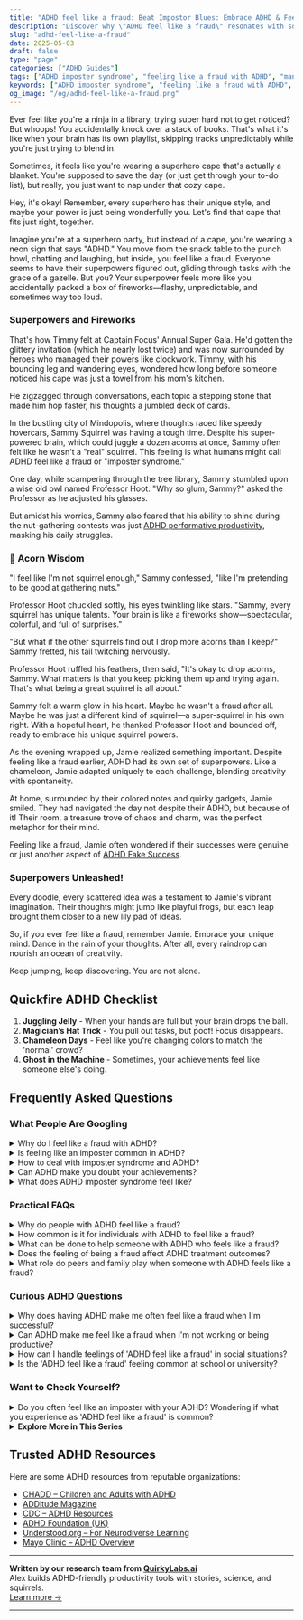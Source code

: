 ```yaml
---
title: "ADHD feel like a fraud: Beat Impostor Blues: Embrace ADHD & Feel Genuine!"
description: "Discover why \"ADHD feel like a fraud\" resonates with so many. This cozy, validating blog helps you embrace your unique superhero style with a warm, understanding hug. Feel seen and uplifted with us!"
slug: "adhd-feel-like-a-fraud"
date: 2025-05-03
draft: false
type: "page"
categories: ["ADHD Guides"]
tags: ["ADHD imposter syndrome", "feeling like a fraud with ADHD", "managing ADHD emotions", "ADHD adult coping strategies", "ADHD identity challenges", "embracing ADHD uniqueness", "ADHD social anxiety"]
keywords: ["ADHD imposter syndrome", "feeling like a fraud with ADHD", "managing ADHD emotions", "ADHD adult coping strategies", "ADHD identity challenges", "embracing ADHD uniqueness", "ADHD social anxiety"]
og_image: "/og/adhd-feel-like-a-fraud.png"
---
```


Ever feel like you're a ninja in a library, trying super hard not to get noticed? But whoops! You accidentally knock over a stack of books. That's what it's like when your brain has its own playlist, skipping tracks unpredictably while you're just trying to blend in.

Sometimes, it feels like you're wearing a superhero cape that's actually a blanket. You're supposed to save the day (or just get through your to-do list), but really, you just want to nap under that cozy cape.

Hey, it's okay! Remember, every superhero has their unique style, and maybe your power is just being wonderfully you. Let's find that cape that fits just right, together.

Imagine you're at a superhero party, but instead of a cape, you're wearing a neon sign that says "ADHD." You move from the snack table to the punch bowl, chatting and laughing, but inside, you feel like a fraud. Everyone seems to have their superpowers figured out, gliding through tasks with the grace of a gazelle. But you? Your superpower feels more like you accidentally packed a box of fireworks—flashy, unpredictable, and sometimes way too loud.

### Superpowers and Fireworks

That's how Timmy felt at Captain Focus' Annual Super Gala. He'd gotten the glittery invitation (which he nearly lost twice) and was now surrounded by heroes who managed their powers like clockwork. Timmy, with his bouncing leg and wandering eyes, wondered how long before someone noticed his cape was just a towel from his mom's kitchen.

He zigzagged through conversations, each topic a stepping stone that made him hop faster, his thoughts a jumbled deck of cards.

In the bustling city of Mindopolis, where thoughts raced like speedy hovercars, Sammy Squirrel was having a tough time. Despite his super-powered brain, which could juggle a dozen acorns at once, Sammy often felt like he wasn't a "real" squirrel. This feeling is what humans might call ADHD feel like a fraud or "imposter syndrome."

One day, while scampering through the tree library, Sammy stumbled upon a wise old owl named Professor Hoot. "Why so glum, Sammy?" asked the Professor as he adjusted his glasses.

But amidst his worries, Sammy also feared that his ability to shine during the nut-gathering contests was just [ADHD performative productivity](/pages/adhd-performative-productivity/), masking his daily struggles.

### 🌟 Acorn Wisdom

"I feel like I'm not squirrel enough," Sammy confessed, "like I'm pretending to be good at gathering nuts."

Professor Hoot chuckled softly, his eyes twinkling like stars. "Sammy, every squirrel has unique talents. Your brain is like a fireworks show—spectacular, colorful, and full of surprises."

"But what if the other squirrels find out I drop more acorns than I keep?" Sammy fretted, his tail twitching nervously.

Professor Hoot ruffled his feathers, then said, "It's okay to drop acorns, Sammy. What matters is that you keep picking them up and trying again. That's what being a great squirrel is all about."

Sammy felt a warm glow in his heart. Maybe he wasn't a fraud after all. Maybe he was just a different kind of squirrel—a super-squirrel in his own right. With a hopeful heart, he thanked Professor Hoot and bounded off, ready to embrace his unique squirrel powers.

As the evening wrapped up, Jamie realized something important. Despite feeling like a fraud earlier, ADHD had its own set of superpowers. Like a chameleon, Jamie adapted uniquely to each challenge, blending creativity with spontaneity.

At home, surrounded by their colored notes and quirky gadgets, Jamie smiled. They had navigated the day not despite their ADHD, but because of it! Their room, a treasure trove of chaos and charm, was the perfect metaphor for their mind.

Feeling like a fraud, Jamie often wondered if their successes were genuine or just another aspect of [ADHD Fake Success](/pages/adhd-fake-success/).

### Superpowers Unleashed!

Every doodle, every scattered idea was a testament to Jamie's vibrant imagination. Their thoughts might jump like playful frogs, but each leap brought them closer to a new lily pad of ideas.

So, if you ever feel like a fraud, remember Jamie. Embrace your unique mind. Dance in the rain of your thoughts. After all, every raindrop can nourish an ocean of creativity.

Keep jumping, keep discovering. You are not alone.

## Quickfire ADHD Checklist

1. **Juggling Jelly** - When your hands are full but your brain drops the ball.
2. **Magician’s Hat Trick** - You pull out tasks, but poof! Focus disappears.
3. **Chameleon Days** - Feel like you're changing colors to match the 'normal' crowd?
4. **Ghost in the Machine** - Sometimes, your achievements feel like someone else's doing.

## Frequently Asked Questions



### What People Are Googling

<details><summary>Why do I feel like a fraud with ADHD?</summary><p>Feeling like a fraud, often called "impostor syndrome," is actually quite common among folks with ADHD. This feeling can stem from the challenges of managing varying productivity levels and societal expectations which might not always align well with how ADHD affects you. Remember, your experiences and struggles are valid, even if they're different from what others seem to go through. It's important to acknowledge your own efforts and the unique strengths you bring to the table, despite the hurdles you face along the way.</p></details>
<details><summary>Is feeling like an imposter common in ADHD?</summary><p>Absolutely, feeling like an imposter is quite common among individuals with ADHD. This feeling often stems from a lifetime of experiences where your unique way of processing or approaching tasks might not align with conventional expectations. Remember, ADHD brains are incredibly creative and capable, but they work differently! It's important to acknowledge your achievements and unique strengths, and understand that everyone, ADHD or not, has their own challenges and feelings of doubt at times.</p></details>
<details><summary>How to deal with imposter syndrome and ADHD?</summary><p>Dealing with imposter syndrome alongside ADHD can feel like a double challenge, but remember, you're not alone in this. One effective strategy is to keep a "success journal" where you jot down all your accomplishments, no matter how small they seem. This can help you visually counteract feelings of being a fraud by providing tangible proof of your capabilities. Also, consider breaking tasks into smaller, manageable steps to reduce overwhelm and boost your confidence as you complete each one. Remember, every little success is a step toward recognizing your true value.</p></details>
<details><summary>Can ADHD make you doubt your achievements?</summary><p>Absolutely, it's quite common for individuals with ADHD to experience doubts about their achievements. This often stems from a history of inconsistent performance, where you might excel in some areas but struggle in others, leading to feelings of uncertainty about your abilities. Remember, your achievements are real and valid, even if your ADHD brain tries to convince you otherwise. It’s important to celebrate all your victories, big and small, and recognize the unique strengths you bring to each accomplishment.</p></details>
<details><summary>What does ADHD imposter syndrome feel like?</summary><p>Experiencing ADHD imposter syndrome can feel like you're constantly doubting the legitimacy of your ADHD diagnosis, often wondering if you're just lazy or not trying hard enough compared to others. It's like carrying a little voice that questions whether your struggles are valid or if you're just making excuses. This can feel isolating and overwhelming, as it seems like you're the only one who can't keep up. Just remember, these feelings are quite common, and acknowledging them is a big step towards understanding and managing your ADHD effectively.</p></details>



### Practical FAQs

<details><summary>Why do people with ADHD feel like a fraud?</summary><p>Feeling like a fraud, or experiencing what's often called "impostor syndrome," is common among individuals with ADHD. This often happens because there's a mismatch between their efforts and the outcomes, especially when ADHD-related challenges make tasks harder than they seem to others. People with ADHD might beat themselves up for struggling with things that appear easy for everyone else, leading to feelings of being an impostor. It’s important to remember that ADHD comes with unique strengths as well, and learning to leverage these can help mitigate those feelings of fraudulence.</p></details>
<details><summary>How common is it for individuals with ADHD to feel like a fraud?</summary><p>It's quite common for individuals with ADHD to experience feelings of being a fraud, often described as imposter syndrome. This happens because people with ADHD can struggle with inconsistency in performance — being brilliant one day and struggling the next, which can really lead to doubting one's abilities and achievements. You're not alone in this; many share these feelings, finding themselves wondering if their successes are deserved or just a stroke of luck. Remember, your challenges don’t define your worth or capabilities, and it's okay to seek support and strategies to manage these feelings.</p></details>
<details><summary>What can be done to help someone with ADHD who feels like a fraud?</summary><p>It's really common for folks with ADHD to feel like impostors sometimes—it's like an uninvited guest at a cozy dinner party. One helpful approach is to chat about these feelings with someone who understands, like a friend or a therapist. It can also be really grounding to keep a little journal of your successes, big or small, to remind yourself of the real, tangible contributions you're making. Remember, every little achievement is a testament to your abilities, and you deserve to recognize and celebrate them!</p></details>
<details><summary>Does the feeling of being a fraud affect ADHD treatment outcomes?</summary><p>Absolutely, the feeling of being a fraud, often known as imposter syndrome, can indeed impact the treatment outcomes for someone with ADHD. It’s quite common to doubt oneself or feel like you’re not quite measuring up, especially when you’re juggling ADHD symptoms. These feelings can make it harder to stick to treatment plans or reach out for help, fearing that you might not be taken seriously. Remember, your experiences and challenges are valid, and addressing these feelings as part of your overall approach can really enhance your treatment effectiveness.</p></details>
<details><summary>What role do peers and family play when someone with ADHD feels like a fraud?</summary><p>When someone with ADHD feels like a fraud, often described as imposter syndrome, the support of peers and family becomes incredibly valuable. These key people can offer reassurance and remind them of their genuine achievements and strengths, helping to counter those internal doubts. Peers, who might share similar experiences, can provide understanding and strategies that have worked for them. Meanwhile, family can offer a consistent base of emotional support and encouragement, reinforcing their loved one’s self-worth and capabilities. It’s all about creating a supportive environment that helps challenge those fraudulent feelings with warmth and understanding.</p></details>



### Curious ADHD Questions

<details><summary>Why does having ADHD make me often feel like a fraud when I'm successful?</summary><p>Feeling like a fraud, often referred to as imposter syndrome, is surprisingly common among people with ADHD. This might happen because the ways you’ve learned to achieve success—perhaps through last-minute sprints or unconventional methods—don't always match the typical narratives of how success "should" be achieved. Additionally, the frequent mismatch between your abilities and consistent performance can make your successes feel unearned or just lucky. Rest assured, your success is valid, and your unique approach is simply another way to navigate your path.</p></details>
<details><summary>Can ADHD make me feel like a fraud when I'm not working or being productive?</summary><p>Absolutely, feeling like a fraud when you're not constantly productive is a common experience for those with ADHD, often referred to as "impostor syndrome." This feeling can stem from the inconsistency in productivity that ADHD can create—one day you might accomplish a huge amount, and the next, very little. It's important to remember that your value isn't tied exclusively to your output; you are deserving and worthwhile all the time, not just when you're being productive. Be gentle with yourself and try to embrace the ebbs and flows of your energy and focus.</p></details>
<details><summary>How can I handle feelings of 'ADHD feel like a fraud' in social situations?</summary><p>It's quite common to feel like a fraud when you have ADHD, especially in social situations where your symptoms might seem more pronounced. Remember, your feelings are valid, but they don't define your entire reality. A good strategy is to prepare a few conversational topics or questions in advance—this can help you feel more confident and grounded. Also, try to surround yourself with understanding friends who make you feel safe to be yourself. This compassionate environment can really help alleviate those feelings of being an imposter.</p></details>
<details><summary>Is the 'ADHD feel like a fraud' feeling common at school or university?</summary><p>Absolutely, the feeling of being a fraud, often called 'impostor syndrome,' is quite common among students with ADHD at both school and university levels. It's really tough when you might be working as hard as you can but still feel like you're not achieving at the same level as your peers, or if you're doing well, you might worry that it's just luck or deception. Remember, your brain works differently, and that’s okay! Embrace your unique strengths and strategies, and remind yourself that everyone's learning journey is different and valid.</p></details>



### Want to Check Yourself?

<details><summary>Do you often feel like an imposter with your ADHD? Wondering if what you experience as 'ADHD feel like a fraud' is common?</summary><p>Absolutely, feeling like an imposter is a common experience among many with ADHD. This feeling can pop up especially when you're doing well or tackling new challenges. It's important to remember that ADHD is diverse in how it affects each person, so your experiences are valid, even if they're different from others'. Be gentle with yourself and recognize that these feelings are a normal part of the journey; you're not alone in this.</p></details>

<script type="application/ld+json">
{
  "@context": "https://schema.org",
  "@type": "FAQPage",
  "mainEntity": [
    {
      "@type": "Question",
      "name": "Why do I feel like a fraud with ADHD?",
      "acceptedAnswer": {
        "@type": "Answer",
        "text": "Feeling like a fraud, often called \"impostor syndrome,\" is actually quite common among folks with ADHD. This feeling can stem from the challenges of managing varying productivity levels and societal expectations which might not always align well with how ADHD affects you. Remember, your experiences and struggles are valid, even if they're different from what others seem to go through. It's important to acknowledge your own efforts and the unique strengths you bring to the table, despite the hurdles you face along the way."
      }
    },
    {
      "@type": "Question",
      "name": "Is feeling like an imposter common in ADHD?",
      "acceptedAnswer": {
        "@type": "Answer",
        "text": "Absolutely, feeling like an imposter is quite common among individuals with ADHD. This feeling often stems from a lifetime of experiences where your unique way of processing or approaching tasks might not align with conventional expectations. Remember, ADHD brains are incredibly creative and capable, but they work differently! It's important to acknowledge your achievements and unique strengths, and understand that everyone, ADHD or not, has their own challenges and feelings of doubt at times."
      }
    },
    {
      "@type": "Question",
      "name": "How to deal with imposter syndrome and ADHD?",
      "acceptedAnswer": {
        "@type": "Answer",
        "text": "Dealing with imposter syndrome alongside ADHD can feel like a double challenge, but remember, you're not alone in this. One effective strategy is to keep a \"success journal\" where you jot down all your accomplishments, no matter how small they seem. This can help you visually counteract feelings of being a fraud by providing tangible proof of your capabilities. Also, consider breaking tasks into smaller, manageable steps to reduce overwhelm and boost your confidence as you complete each one. Remember, every little success is a step toward recognizing your true value."
      }
    },
    {
      "@type": "Question",
      "name": "Can ADHD make you doubt your achievements?",
      "acceptedAnswer": {
        "@type": "Answer",
        "text": "Absolutely, it's quite common for individuals with ADHD to experience doubts about their achievements. This often stems from a history of inconsistent performance, where you might excel in some areas but struggle in others, leading to feelings of uncertainty about your abilities. Remember, your achievements are real and valid, even if your ADHD brain tries to convince you otherwise. It\u2019s important to celebrate all your victories, big and small, and recognize the unique strengths you bring to each accomplishment."
      }
    },
    {
      "@type": "Question",
      "name": "What does ADHD imposter syndrome feel like?",
      "acceptedAnswer": {
        "@type": "Answer",
        "text": "Experiencing ADHD imposter syndrome can feel like you're constantly doubting the legitimacy of your ADHD diagnosis, often wondering if you're just lazy or not trying hard enough compared to others. It's like carrying a little voice that questions whether your struggles are valid or if you're just making excuses. This can feel isolating and overwhelming, as it seems like you're the only one who can't keep up. Just remember, these feelings are quite common, and acknowledging them is a big step towards understanding and managing your ADHD effectively."
      }
    }
  ]
}
</script>
<script type="application/ld+json">
{
  "@context": "https://schema.org",
  "@type": "Article",
  "author": {
    "@type": "Person",
    "name": "QuirkyLabs",
    "url": "https://quirkylabs.ai/about"
  },
  "headline": "ADHD feel like a fraud: \"Beat Impostor Blues: Embrace ADHD & Feel Genuine!\"",
  "mainEntityOfPage": "https://blog.quirkylabs.ai/pages/adhd-feel-like-a-fraud/",
  "datePublished": "2025-05-03"
}
</script>
<script type="application/ld+json">
{
  "@context": "https://schema.org",
  "@type": "BreadcrumbList",
  "itemListElement": [
    {
      "@type": "ListItem",
      "position": 1,
      "name": "Home",
      "item": "https://quirkylabs.ai/"
    },
    {
      "@type": "ListItem",
      "position": 2,
      "name": "Blog",
      "item": "https://blog.quirkylabs.ai/"
    },
    {
      "@type": "ListItem",
      "position": 3,
      "name": "ADHD feel like a fraud: \"Beat Impostor Blues: Embrace ADHD & Feel Genuine!\"",
      "item": "https://blog.quirkylabs.ai/pages/adhd-feel-like-a-fraud/"
    }
  ]
}
</script>

<details>
<summary><strong>Explore More in This Series</strong></summary>

- [Adhd Why Success Feels Fake](/pages/adhd-why-success-feels-fake/)
- [Adhd Perfectionism](/pages/adhd-perfectionism/)
- [Adhd Secret Anxiety](/pages/adhd-secret-anxiety/)
- [Adhd Validation Hunger](/pages/adhd-validation-hunger/)
- [Adhd Overexplaining Yourself](/pages/adhd-overexplaining-yourself/)
- [Adhd Working Hard To Fit In](/pages/adhd-working-hard-to-fit-in/)
- [Adhd Emotional Collapse](/pages/adhd-emotional-collapse/)
- [Adhd Self Sabotage](/pages/adhd-self-sabotage/)
</details>



## Trusted ADHD Resources

Here are some ADHD resources from reputable organizations:

- [CHADD – Children and Adults with ADHD](https://chadd.org)
- [ADDitude Magazine](https://www.additudemag.com)
- [CDC – ADHD Resources](https://www.cdc.gov/ncbddd/adhd)
- [ADHD Foundation (UK)](https://www.adhdfoundation.org.uk)
- [Understood.org – For Neurodiverse Learning](https://www.understood.org)
- [Mayo Clinic – ADHD Overview](https://www.mayoclinic.org/diseases-conditions/adhd)


---

**Written by our research team from [QuirkyLabs.ai](https://quirkylabs.ai)**  
Alex builds ADHD-friendly productivity tools with stories, science, and squirrels.  
[Learn more →](https://quirkylabs.ai)

---
